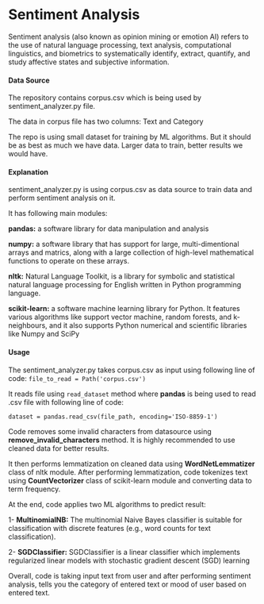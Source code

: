 # Sentiment Analysis
Sentiment analysis (also known as opinion mining or emotion AI) refers to the use of natural language processing, text analysis, computational linguistics, and biometrics to systematically identify, extract, quantify, and study affective states and subjective information.

#### Data Source
The repository contains corpus.csv which is being used by sentiment_analyzer.py file.

The data in corpus file has two columns: Text and Category

The repo is using small dataset for training by ML algorithms. But it should be as best as much we have data. Larger data to train, better results we would have.

#### Explanation
sentiment_analyzer.py is using corpus.csv as data source to train data and perform sentiment analysis on it.

It has following main modules:

**pandas:** a software library for data manipulation and analysis

**numpy:** a software library that has support for large, multi-dimentional arrays and matrics, along with a large collection of high-level mathematical functions to operate on these arrays.

**nltk:** Natural Language Toolkit, is a library for symbolic and statistical natural language processing for English written in Python programming language.

**scikit-learn:** a software machine learning library for Python. It features various algorithms like support vector machine, random forests, and k-neighbours, and it also supports Python numerical and scientific libraries like Numpy and SciPy


#### Usage
The sentiment_analyzer.py takes corpus.csv as input using following line of code:
`file_to_read = Path('corpus.csv')`

It reads file using `read_dataset` method where **pandas** is being used to read .csv file with following line of code:

`dataset = pandas.read_csv(file_path, encoding='ISO-8859-1')`

Code removes some invalid characters from datasource using **remove_invalid_characters** method. It is highly recommended to use cleaned data for better results.

It then performs lemmatization on cleaned data using **WordNetLemmatizer** class of nltk module.
After performing lemmatization, code tokenizes text using **CountVectorizer** class of scikit-learn module and converting data to term frequency.

At the end, code applies two ML algorithms to predict result:

1- **MultinomialNB:** The multinomial Naive Bayes classifier is suitable for classification with discrete features (e.g., word counts for text classification).

2- **SGDClassifier:** SGDClassifier is a linear classifier which implements regularized linear models with stochastic gradient descent (SGD) learning
 


Overall, code is taking input text from user and after performing sentiment analysis, tells you the category of entered text or mood of user based on entered text.
